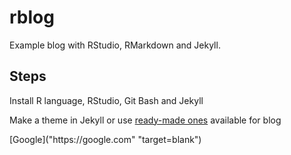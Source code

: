 # rblog
Example blog with RStudio, RMarkdown and Jekyll.

## Steps
<p>Install R language, RStudio, Git Bash and Jekyll</p>
<p>Make a theme in Jekyll or use <a target="_blank" href="http://jekyllthemes.org/">ready-made ones</a> available for blog</p>
[Google]("https://google.com" "target=blank")

